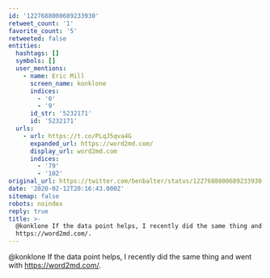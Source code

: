 ```yaml
---
id: '1227688000689233930'
retweet_count: '1'
favorite_count: '5'
retweeted: false
entities:
  hashtags: []
  symbols: []
  user_mentions:
    - name: Eric Mill
      screen_name: konklone
      indices:
        - '0'
        - '9'
      id_str: '5232171'
      id: '5232171'
  urls:
    - url: https://t.co/PLqJ5qva4G
      expanded_url: https://word2md.com/
      display_url: word2md.com
      indices:
        - '79'
        - '102'
original_url: https://twitter.com/benbalter/status/1227688000689233930
date: '2020-02-12T20:16:43.000Z'
sitemap: false
robots: noindex
reply: true
title: >-
  @konklone If the data point helps, I recently did the same thing and went with
  https://word2md.com/.
---
```


@konklone If the data point helps, I recently did the same thing and went with https://word2md.com/.